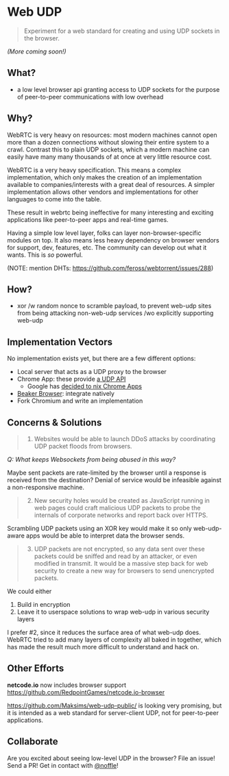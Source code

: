 # Web UDP
> Experiment for a web standard for creating and using UDP sockets in the browser.

*(More coming soon!)*

## What?

- a low level browser api granting access to UDP sockets for the purpose of peer-to-peer communications with low overhead

## Why?

WebRTC is very heavy on resources: most modern machines cannot open more than a
dozen connections without slowing their entire system to a crawl. Contrast this
to plain UDP sockets, which a modern machine can easily have many many thousands
of at once at very little resource cost.

WebRTC is a very heavy specification. This means a complex implementation, which
only makes the creation of an implementation available to companies/interests
with a great deal of resources. A simpler implementation allows other vendors
and implementations for other languages to come into the table.

These result in webrtc being ineffective for many interesting and exciting
applications like peer-to-peer apps and real-time games.

Having a simple low level layer, folks can layer non-browser-specific modules on
top. It also means less heavy dependency on browser vendors for support, dev,
features, etc. The community can develop out what it wants. This is *so*
powerful.

(NOTE: mention DHTs: https://github.com/feross/webtorrent/issues/288)

## How?

- xor /w random nonce to scramble payload, to prevent web-udp sites from being
  attacking non-web-udp services /wo explicitly supporting web-udp

## Implementation Vectors

No implementation exists yet, but there are a few different options:

- Local server that acts as a UDP proxy to the browser
- Chrome App: these provide [a UDP API](https://developer.chrome.com/apps/sockets_udp)
  - Google has [decided to nix Chrome Apps](https://blog.chromium.org/2016/08/from-chrome-apps-to-web.html)
- [Beaker Browser](https://github.com/beakerbrowser/beaker): integrate natively
- Fork Chromium and write an implementation

## Concerns & Solutions

> 1. Websites would be able to launch DDoS attacks by coordinating UDP packet
>    floods from browsers.

*Q: What keeps Websockets from being abused in this way?*

Maybe sent packets are rate-limited by the browser until a response is received
from the destination? Denial of service would be infeasible against a
non-responsive machine.

> 2. New security holes would be created as JavaScript running in web pages
>    could craft malicious UDP packets to probe the internals of corporate
>    networks and report back over HTTPS.

Scrambling UDP packets using an XOR key would make it so only web-udp-aware apps
would be able to interpret data the browser sends.

> 3. UDP packets are not encrypted, so any data sent over these packets could be
>    sniffed and read by an attacker, or even modified in transmit. It would be
>    a massive step back for web security to create a new way for browsers to
>    send unencrypted packets.

We could either

1. Build in encryption
2. Leave it to userspace solutions to wrap web-udp in various security layers

I prefer #2, since it reduces the surface area of what web-udp does. WebRTC
tried to add many layers of complexity all baked in together, which has made the
result much more difficult to understand and hack on.

## Other Efforts

**netcode.io** now includes browser support https://github.com/RedpointGames/netcode.io-browser

https://github.com/Maksims/web-udp-public/ is looking very promising, but it is intended as a web standard for server-client UDP, not for peer-to-peer applications.

## Collaborate

Are you excited about seeing low-level UDP in the browser? File an issue! Send a
PR! Get in contact with [@noffle](https://twitter.com/noffle)!
